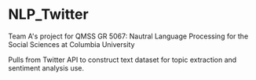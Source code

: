# NLP_Twitter

Team A's project for QMSS GR 5067: Nautral Language Processing for the Social Sciences at Columbia University

Pulls from Twitter API to construct text dataset for topic extraction and sentiment analysis use.
